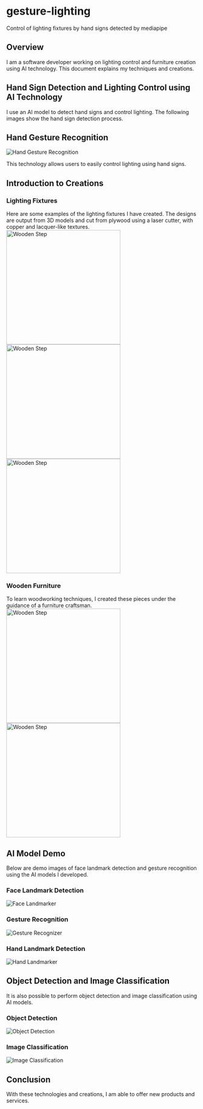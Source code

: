 # gesture-lighting
Control of lighting fixtures by hand signs detected by mediapipe

## Overview
I am a software developer working on lighting control and furniture creation using AI technology. This document explains my techniques and creations.

## Hand Sign Detection and Lighting Control using AI Technology
I use an AI model to detect hand signs and control lighting. The following images show the hand sign detection process.

## Hand Gesture Recognition

![Hand Gesture Recognition](img/Hand-Gesture-Recognition-2024-05-30-14-23-46.gif)

This technology allows users to easily control lighting using hand signs.

## Introduction to Creations

### Lighting Fixtures
Here are some examples of the lighting fixtures I have created. The designs are output from 3D models and cut from plywood using a laser cutter, with copper and lacquer-like textures.
<br>
<img src="img/0E15EB7A-B98B-46D8-BC37-A08A9F57B4FC.jpg" alt="Wooden Step" width="300">
<img src="img/BCF76CEC-6412-4BBC-B341-E5BE60078AB7.jpg" alt="Wooden Step" width="300">
<img src="img/17DB2865-A731-46F5-822B-AAA26B3A6C99.jpg" alt="Wooden Step" width="300">
<!-- ![Red Lantern](img/0E15EB7A-B98B-46D8-BC37-A08A9F57B4FC.jpg)
![Wooden Furniture](img/BCF76CEC-6412-4BBC-B341-E5BE60078AB7.jpg)
![Wooden Step](img/17DB2865-A731-46F5-822B-AAA26B3A6C99.jpg) -->

### Wooden Furniture
To learn woodworking techniques, I created these pieces under the guidance of a furniture craftsman.
<br>
<img src="img/4F298AAE-A577-47CC-8F12-FBC42FEE90B6.jpg" alt="Wooden Step" width="300">
<img src="img/81E4439F-EB61-4022-85EC-0316036F6D05.jpg" alt="Wooden Step" width="300">

<!-- ![Wooden Lamp](img/4F298AAE-A577-47CC-8F12-FBC42FEE90B6.jpg)
![Wooden Furniture](img/81E4439F-EB61-4022-85EC-0316036F6D05.jpg) -->


## AI Model Demo
Below are demo images of face landmark detection and gesture recognition using the AI models I developed.

### Face Landmark Detection
![Face Landmarker](img/face_landmarker.png)

### Gesture Recognition
![Gesture Recognizer](img/gesture_recognizer.png)

### Hand Landmark Detection
![Hand Landmarker](img/hand_landmarker.png)

## Object Detection and Image Classification
It is also possible to perform object detection and image classification using AI models.

### Object Detection
![Object Detection](img/object_detection.png)

### Image Classification
![Image Classification](img/image_classification.png)

## Conclusion
With these technologies and creations, I am able to offer new products and services.

